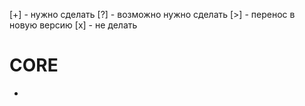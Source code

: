 [+] - нужно сделать
[?] - возможно нужно сделать
[>] - перенос в новую версию
[x] - не делать



# CORE
* 